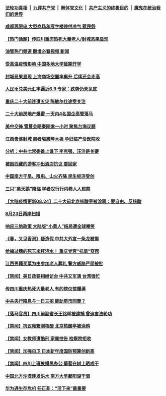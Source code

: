 ####  [法轮功真相](../../../../basic/blob/master/README.md?t=08241901) &nbsp;|&nbsp; [九评共产党](../../../../9ping.md/blob/master/README.md?t=08241901) &nbsp;|&nbsp; [解体党文化](../../../../jtdwh.md/blob/master/README.md?t=08241901)  &nbsp;|&nbsp; [共产主义的终极目的](../../../../gczydzjmd.md/blob/master/README.md?t=08241901) &nbsp;|&nbsp; [魔鬼在统治我们的世界](../../../../mgztzwmdsj.md/blob/master/README.md?t=08241901) 

#### [成都再限电 大型商场和写字楼停供冷气 惹民怨](../pages/prog204/a103509814.md?t=08241901) 

#### [【热门话题】传四川重庆热死大量老人/封城恶果显现](../pages/prog204/a103509793.md?t=08241901) 

#### [油管热门频道 翻墙必看视频 新闻](http://45.76.130.85:81/youtube.html?08241901)

#### [受高温疫情影响 中国多地大学延期开学](../pages/prog204/a103509819.md?t=08241901) 

#### [封城恶果显现 上海商场空置率飙升 后续还会走高](../pages/prog204/a103509785.md?t=08241901) 

#### [人民币兑美元汇率逼近6.9 专家：跌势仍未见底](../pages/prog204/a103509791.md?t=08241901) 

#### [重庆二十大前连遭五灾 陈敏尔仕途受关注](../pages/prog204/a103509764.md?t=08241901) 

#### [二十大前房地产爆雷 一天内4名国企高管落马](../pages/prog204/a103509746.md?t=08241901) 

#### [美中交锋 雪蔓会晤秦刚逾一小时 聚焦台海议题](../pages/prog204/a103509724.md?t=08241901) 

#### [江西贵溪封城 患者隔离睡木板 孕妇临产没医院收](../pages/prog204/a103509636.md?t=08241901) 

#### [分析：中共七常委谁上谁下 李克强、汪洋是关键](../pages/prog204/a103509601.md?t=08241901) 

#### [被困西藏的游客冲出酒店抗议 要回家](../pages/prog204/a103509605.md?t=08241901) 

#### [中国南方干旱、限电、山火齐降 民生经济受创](../pages/prog204/a103509620.md?t=08241901) 

#### [三只“黑天鹅”降临 学者叹行行内卷人人煎熬](../pages/prog204/a103509532.md?t=08241901) 

#### [【大陆疫情更新08.24】二十大前北京核酸亭被涂鸦：要自由、反核酸](../pages/prog204/a103497127.md?t=08241901) 

#### [8月23日两岸扫描](../pages/prog204/a103509499.md?t=08241901) 

#### [响应三胎政策 大陆版“小黄人”结局遭全球嘲笑](../pages/prog204/a103509497.md?t=08241901) 

#### [《春，又见香港》疑造假 中共大外宣一条龙被揭](../pages/prog204/a103509419.md?t=08241901) 

#### [给摘过穗的死玉米秆浇水！ 重庆党官“抗旱”穿帮](../pages/prog204/a103509400.md?t=08241901) 

#### [江西男藉买菜为由参加老人葬礼 警方威胁严惩被批](../pages/prog204/a103509383.md?t=08241901) 

#### [【禁闻】美日政要相继访台 中共又军演 台湾很忙](../pages/prog204/a103509196.md?t=08241901) 


#### [传四川重庆热死大量老人 有的殡仪馆爆满](../pages/prog204/a103509284.md?t=08241901) 

#### [中共央行降息与一日三招 能助房市回暖？](../pages/prog204/a103509280.md?t=08241901) 

#### [【落马官员】四川前副省长王铭晖被逮捕 曾迫害法轮功](../pages/prog204/a103509278.md?t=08241901) 

#### [【禁闻】抗议频繁测核酸 北京核酸亭被涂鸦](../pages/prog204/a103509201.md?t=08241901) 

#### [【禁闻】女教师遭酷刑 家属控告 检察院拒收](../pages/prog204/a103509198.md?t=08241901) 

#### [【禁闻】加强自卫 日本新年度国防预算创新高](../pages/prog204/a103509217.md?t=08241901) 

#### [【禁闻】四川上班族摸黑办公 葡萄在树上晒成干](../pages/prog204/a103509187.md?t=08241901) 

#### [中国北方沙漠连发洪水 南方大旱鄱阳湖干涸](../pages/prog204/a103509181.md?t=08241901) 

#### [华为遇生存危机 任正非：“活下来”最重要](../pages/prog204/a103509165.md?t=08241901) 

<img src='http://gfw-breaker.win/goodnews/indexes/prog204.md' width='0px' height='0px'/>
